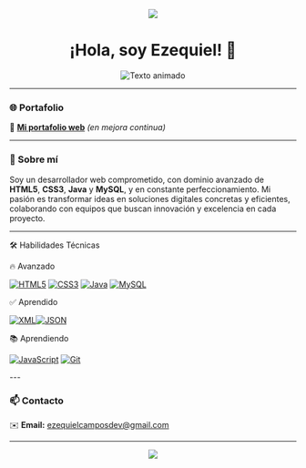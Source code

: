 <!-- Ola superior decorativa -->

<p align="center">
  <img src="https://capsule-render.vercel.app/api?type=waving&color=0:00c6ff,100:0072ff&height=100&section=header"/>
</p>

<h1 align="center">¡Hola, soy Ezequiel! 👋</h1>

<p align="center">
  <!-- Texto animado: Generado con readme-typing-svg -->
  <img src="https://readme-typing-svg.herokuapp.com/?lines=Desarrollador+Web;Apasionado+por+la+tecnolog%C3%ADa;Siempre+aprendiendo;Innovando+cada+d%C3%ADa&center=true&width=600&height=50" alt="Texto animado">
</p>

---

### 🌐 Portafolio

🔗 [**Mi portafolio web**](https://zequi22.github.io/EzequielProfile) *(en mejora continua)*

---

### 🚀 Sobre mí

Soy un desarrollador web comprometido, con dominio avanzado de **HTML5**, **CSS3**, **Java** y **MySQL**, y en constante perfeccionamiento.
Mi pasión es transformar ideas en soluciones digitales concretas y eficientes, colaborando con equipos que buscan innovación y excelencia en cada proyecto.

---
🛠️ Habilidades Técnicas

🔥 Avanzado
<p align="left"> <a href="#"><img src="https://img.shields.io/badge/HTML5-FF6F00?style=flat-square&logo=html5&logoColor=white" alt="HTML5"></a> <a href="#"><img src="https://img.shields.io/badge/CSS3-2196F3?style=flat-square&logo=css3&logoColor=white" alt="CSS3"></a> <a href="#"><img src="https://img.shields.io/badge/Java-ED8B00?style=flat-square&logo=java&logoColor=white" alt="Java"></a> <a href="#"><img src="https://img.shields.io/badge/MySQL-4479A1?style=flat-square&logo=mysql&logoColor=white" alt="MySQL"></a> </p>
✅ Aprendido
<p align="left"> <a href="#"><img src="https://img.shields.io/badge/XML-006699?style=flat-square&logo=xml&logoColor=white" alt="XML"></a><a href="#"><img src="https://img.shields.io/badge/JSON-000000?style=flat-square&logo=json&logoColor=white" alt="JSON"></a> </p>
📚 Aprendiendo
<p align="left"> <a href="#"><img src="https://img.shields.io/badge/JavaScript-F7DF1E?style=flat-square&logo=javascript&logoColor=black" alt="JavaScript"></a>  <a href="#"><img src="https://img.shields.io/badge/GIT-F05032?style=flat-square&logo=git&logoColor=white" alt="Git"></a> </p>
---

### 📫 Contacto

✉️ **Email:** [ezequielcamposdev@gmail.com](ezequielcamposdev@gmail.com)

---

<!-- Ola inferior decorativa -->

<p align="center">
  <img src="https://capsule-render.vercel.app/api?type=waving&color=0:00c6ff,100:0072ff&height=100&section=footer"/>
</p>
